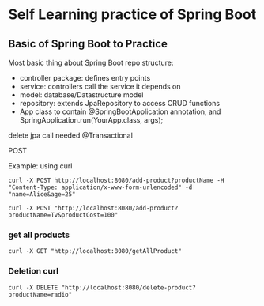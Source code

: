 # Self Learning practice of Spring Boot

## Basic of Spring Boot to Practice
Most basic thing about Spring Boot repo structure:
- controller package: defines entry points
- service: controllers call the service it depends on
- model: database/Datastructure model
- repository: extends JpaRepository to access CRUD functions
- App class to contain @SpringBootApplication annotation, and  SpringApplication.run(YourApp.class, args);

delete jpa call needed @Transactional

POST

Example: 
using curl
```
curl -X POST http://localhost:8080/add-product?productName -H "Content-Type: application/x-www-form-urlencoded" -d "name=Alice&age=25"
```
```
curl -X POST "http://localhost:8080/add-product?productName=Tv&productCost=100"
```

### get all products
```
curl -X GET "http://localhost:8080/getAllProduct"
```

### Deletion curl 
```
curl -X DELETE "http://localhost:8080/delete-product?productName=radio"
```
